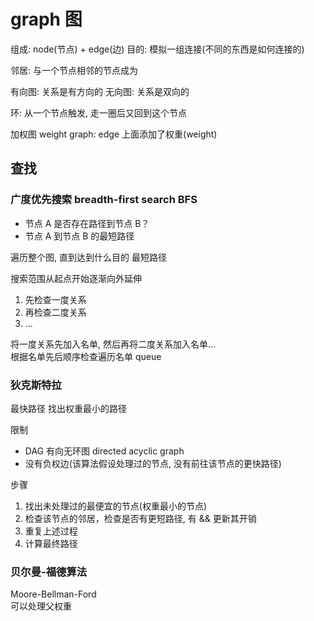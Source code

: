 # graph 图

组成: node(节点) + edge(边)
目的: 模拟一组连接(不同的东西是如何连接的)

邻居: 与一个节点相邻的节点成为

有向图: 关系是有方向的
无向图: 关系是双向的

环: 从一个节点触发, 走一圈后又回到这个节点

加权图 weight graph: edge 上面添加了权重(weight)

## 查找

### 广度优先搜索 breadth-first search BFS

- 节点 A 是否存在路径到节点 B？
- 节点 A 到节点 B 的最短路径

遍历整个图, 直到达到什么目的
最短路径

搜索范围从起点开始逐渐向外延伸

1. 先检查一度关系
2. 再检查二度关系
3. ...

将一度关系先加入名单, 然后再将二度关系加入名单...  
根据名单先后顺序检查遍历名单 queue

### 狄克斯特拉

最快路径
找出权重最小的路径

限制

- DAG 有向无环图 directed acyclic graph
- 没有负权边(该算法假设处理过的节点, 没有前往该节点的更快路径)

步骤

1. 找出未处理过的最便宜的节点(权重最小的节点)
2. 检查该节点的邻居，检查是否有更短路径, 有 && 更新其开销
3. 重复上述过程
4. 计算最终路径

### 贝尔曼-福德算法

Moore-Bellman-Ford  
可以处理父权重
